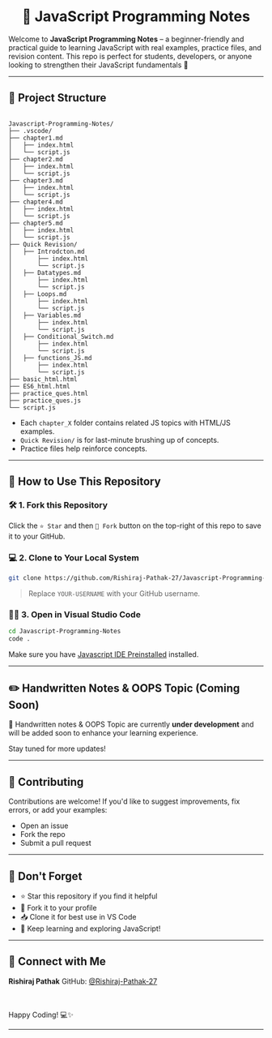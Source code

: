 <h1 align="center">📘 JavaScript Programming Notes</h1>

Welcome to **JavaScript Programming Notes** – a beginner-friendly and practical guide to learning JavaScript with real examples, practice files, and revision content. This repo is perfect for students, developers, or anyone looking to strengthen their JavaScript fundamentals 🚀

---



## 📂 Project Structure

```

Javascript-Programming-Notes/
├── .vscode/
├── chapter1.md
│   ├── index.html
│   └── script.js
├── chapter2.md
│   ├── index.html
│   └── script.js
├── chapter3.md
│   ├── index.html
│   └── script.js
├── chapter4.md
│   ├── index.html
│   └── script.js
├── chapter5.md
│   ├── index.html
│   └── script.js
├── Quick Revision/
│   ├── Introdcton.md
│       ├── index.html
│       └── script.js
│   ├── Datatypes.md
│       ├── index.html
│       └── script.js
│   ├── Loops.md
│       ├── index.html
│       └── script.js
│   ├── Variables.md
│       ├── index.html
│       └── script.js
│   ├── Conditional_Switch.md
│       ├── index.html
│       └── script.js
│   ├── functions_JS.md
│       ├── index.html
│       └── script.js
├── basic_html.html
├── ES6_html.html
├── practice_ques.html
├── practice_ques.js
└── script.js

````

- Each `chapter_X` folder contains related JS topics with HTML/JS examples.
- `Quick Revision/` is for last-minute brushing up of concepts.
- Practice files help reinforce concepts.

---

## 🚀 How to Use This Repository

### 🛠️ 1. Fork this Repository

Click the `⭐ Star` and then `🍴 Fork` button on the top-right of this repo to save it to your GitHub.

### 💻 2. Clone to Your Local System

```bash
git clone https://github.com/Rishiraj-Pathak-27/Javascript-Programming-Notes.git
````

> Replace `YOUR-USERNAME` with your GitHub username.

### 🧑‍💻 3. Open in Visual Studio Code

```bash
cd Javascript-Programming-Notes
code .
```

Make sure you have [Javascript IDE Preinstalled](https://code.visualstudio.com/) installed.

---

## ✏️ Handwritten Notes & OOPS Topic (Coming Soon)

📝 Handwritten notes & OOPS Topic are currently **under development** and will be added soon to enhance your learning experience.

Stay tuned for more updates!

---

## 🤝 Contributing

Contributions are welcome!
If you'd like to suggest improvements, fix errors, or add your examples:

* Open an issue
* Fork the repo
* Submit a pull request

---

## 📌 Don't Forget

* ⭐ Star this repository if you find it helpful
* 🍴 Fork it to your profile
* 📥 Clone it for best use in VS Code
* 🧠 Keep learning and exploring JavaScript!

---

## 📧 Connect with Me <br>

**Rishiraj Pathak**
GitHub: [@Rishiraj-Pathak-27](https://github.com/Rishiraj-Pathak-27) <br><br><br>



Happy Coding! 💻✨

---


